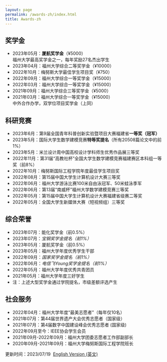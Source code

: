 ```yaml
---
layout: page
permalink: /awards-zh/index.html
title: Awards-zh
---
```


## 奖学金

- 2023年05月：**厦航奖学金**（¥5000）<br>福州大学最高奖学金之一，每年奖励27名杰出学生
- 2023年04月：福州大学综合二等奖学金（¥10000）
- 2022年10月：梅努斯大学最佳学生项目奖（¥750）
- 2022年09月：福州大学综合一等奖学金（¥15000）
- 2022年03月：福州大学综合一等奖学金（¥15000）
- 2021年09月：福州大学综合三等奖学金（¥5000）
- 2021年03月：福州大学综合一等奖学金（¥15000）<br>中外合作办学，双学位项目奖学金（上同）

## 科研竞赛

- 2023年6月：第9届全国青年科普创新实验暨项目大赛福建省**一等奖（冠军）**
- 2023年5月：国际大学生数学建模竞赛**特等奖提名**（所有20508篇论文中的前1%）
- 2023年5月：米兰设计周中国高校设计学科师生优秀作品展三等奖
- 2022年11月：第31届“高教社杯”全国大学生数学建模竞赛福建赛区本科组一等奖（前8%）
- 2022年10月：梅努斯国际工程学院年度最佳学生项目奖
- 2022年08月：第15届中国大学生计算机设计大赛三等奖
- 2022年06月：福州大学游泳比赛100米自由泳冠军、50米蛙泳季军
- 2022年06月：第13届“南威杯”福州大学数学建模竞赛三等奖
- 2022年05月：第15届中国大学生计算机设计大赛福建省级赛二等奖
- 2022年05月：全国大学生新媒体大赛（短视频组）三等奖

## 综合荣誉

- 2023年07月：能化奖学金（前0.5%）
- 2023年07月：*宝钢奖学金提名（前1%）*
- 2023年05月：厦航奖学金（前0.5%）
- 2023年05月：福州大学年度优秀学生干部
- 2022年09月：*国家奖学金提名（前1%）*
- 2022年06月：*电信飞Young奖学金提名（前1%）*
- 2022年05月：福州大学年度优秀共青团员
- 2021年05月：福州大学年度三好学生
- 注：上述大型奖学金通过学院提名，市级差额评选产生

## 社会服务

- 2022年04月：福州大学年度“最美志愿者”（每年仅10名）
- 2021年07月：第44届世界遗产大会优秀志愿者（国家级）
- 2021年07月：第4届数字中国建设峰会优秀志愿者 (国家级)
- 2022年09月至今：IEEE协会学生会员
- 2021年09月-2022年09月：福州大学团委志愿者工作部副部长
- 2020年09月-2021年09月：福州大学梅努斯国际工程学院班长

更新时间：2023/07/19&nbsp;   [English Version (英文)](https://caihanlin.com/awards/)
